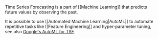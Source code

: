 Time Series Forecasting is a part of [[Machine Learning]] that predicts future values by observing the past.

It is possible to use [[Automated Machine Learning|AutoML]] to automate repetitive tasks like [[Feature Engineering]] and hyper-parameter tuning, see also [Google's AutoML for TSF](https://ai.googleblog.com/2020/12/using-automl-for-time-series-forecasting.html).




